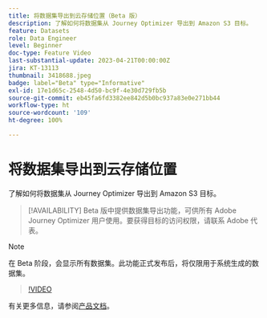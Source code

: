 ```yaml
---
title: 将数据集导出到云存储位置（Beta 版）
description: 了解如何将数据集从 Journey Optimizer 导出到 Amazon S3 目标。
feature: Datasets
role: Data Engineer
level: Beginner
doc-type: Feature Video
last-substantial-update: 2023-04-21T00:00:00Z
jira: KT-13113
thumbnail: 3418688.jpeg
badge: label="Beta" type="Informative"
exl-id: 17e1d65c-2548-4d50-bc9f-4e30d729fb5b
source-git-commit: eb45fa6fd3382ee842d5b0bc937a83e0e271bb44
workflow-type: ht
source-wordcount: '109'
ht-degree: 100%

---
```


# 将数据集导出到云存储位置

了解如何将数据集从 Journey Optimizer 导出到 Amazon S3 目标。

>[!AVAILABILITY]
>Beta 版中提供数据集导出功能，可供所有 Adobe Journey Optimizer 用户使用。要获得目标的访问权限，请联系 Adobe 代表。

>[!NOTE]
>在 Beta 阶段，会显示所有数据集。此功能正式发布后，将仅限用于系统生成的数据集。

>[!VIDEO](https://video.tv.adobe.com/v/3418688/?quality=12&learn=on)

有关更多信息，请参阅[产品文档](https://experienceleague.adobe.com/docs/journey-optimizer/using/data-management/datasets/export-datasets.html?lang=zh-Hans)。
